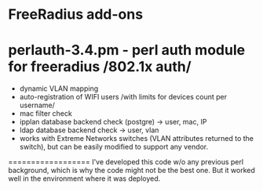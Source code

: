 FreeRadius add-ons
==================

perlauth-3.4.pm - perl auth module for freeradius /802.1x auth/
==================
* dynamic VLAN mapping
* auto-registration of WIFI users /with limits for devices count per username/
* mac filter check
* ipplan database backend check (postgre) -> user, mac, IP 
* ldap database backend check -> user, vlan
* works with Extreme Networks switches (VLAN attributes returned to the switch), but can be easily modified to support any vendor.

==================
I've developed this code w/o any previous perl background, which is why
the code might not be the best one.
But it worked well in the environment where it was deployed.
